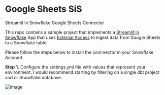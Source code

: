 # Google Sheets SiS
 Streamlit In Snowflake Google Sheets Connector

 This repo contains a sample project that implements a [Streamlit in Snowflake](https://docs.snowflake.com/en/developer-guide/streamlit/about-streamlit) App that uses [External Access](https://docs.snowflake.com/en/developer-guide/external-network-access/creating-using-external-network-access) to ingest data from Google Sheets to a Snowflake table.
 
 Please follow the steps below to install the connnector in your Snowflake Account.

 **Step 1.** Configure the settings.yml file with values that represent your environment. I would recommend starting by filtering on a single dbt project and or Snowflake database. 
 
 ![image](https://user-images.githubusercontent.com/11485060/229070580-1d88825f-cc9c-4b56-8566-042a63c17c77.png)
 
  
  
  
  
  
  
  
